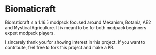 # Biomaticraft

Biomaticraft is a 1.16.5 modpack focused around Mekanism, Botania, AE2 and Mystical Agriculture. It is meant to be for both modpack beginners expert modpack players.

I sincerely thank you for showing interest in this project. If you want to contribute, feel free to fork this project and make a PR.
